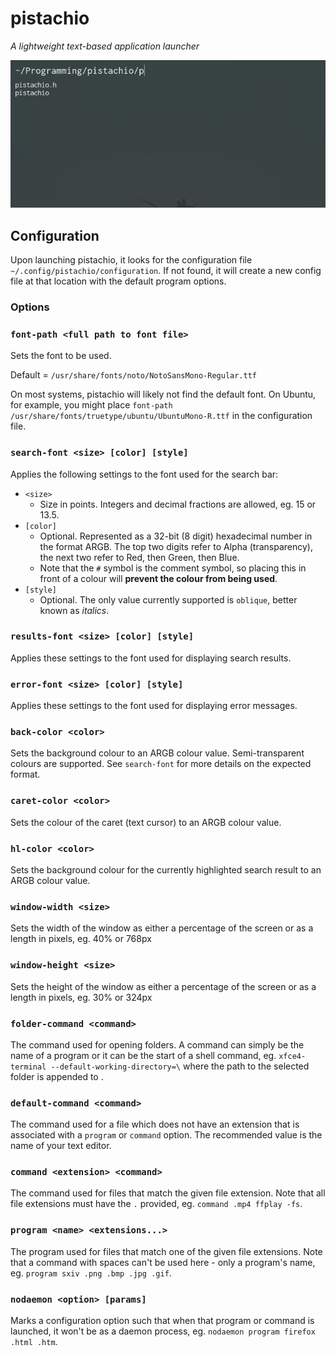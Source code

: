 # pistachio
*A lightweight text-based application launcher*

![example.png](example.png)

## Configuration
Upon launching pistachio, it looks for the configuration file `~/.config/pistachio/configuration`.
If not found, it will create a new config file at that location with the default program options.

### Options

### `font-path <full path to font file>`
Sets the font to be used.

Default = `/usr/share/fonts/noto/NotoSansMono-Regular.ttf`

On most systems, pistachio will likely not find the default font.
On Ubuntu, for example, you might place `font-path /usr/share/fonts/truetype/ubuntu/UbuntuMono-R.ttf` in the configuration file.

### `search-font <size> [color] [style]`
Applies the following settings to the font used for the search bar:
- `<size>`
	- Size in points. Integers and decimal fractions are allowed, eg. 15 or 13.5.
- `[color]`
	- Optional. Represented as a 32-bit (8 digit) hexadecimal number in the format ARGB. The top two digits refer to Alpha (transparency), the next two refer to Red, then Green, then Blue.
	- Note that the `#` symbol is the comment symbol, so placing this in front of a colour will **prevent the colour from being used**.
- `[style]`
	- Optional. The only value currently supported is `oblique`, better known as *italics*.

### `results-font <size> [color] [style]`
Applies these settings to the font used for displaying search results.

### `error-font <size> [color] [style]`
Applies these settings to the font used for displaying error messages.

### `back-color <color>`
Sets the background colour to an ARGB colour value. Semi-transparent colours are supported. See `search-font` for more details on the expected format.

### `caret-color <color>`
Sets the colour of the caret (text cursor) to an ARGB colour value.

### `hl-color <color>`
Sets the background colour for the currently highlighted search result to an ARGB colour value.

### `window-width <size>`
Sets the width of the window as either a percentage of the screen or as a length in pixels, eg. 40% or 768px

### `window-height <size>`
Sets the height of the window as either a percentage of the screen or as a length in pixels, eg. 30% or 324px

### `folder-command <command>`
The command used for opening folders. A command can simply be the name of a program or it can be the start of a shell command, eg. `xfce4-terminal --default-working-directory=\`
where the path to the selected folder is appended to <command>.

### `default-command <command>`
The command used for a file which does not have an extension that is associated with a `program` or `command` option. The recommended value is the name of your text editor.

### `command <extension> <command>`
The command used for files that match the given file extension. Note that all file extensions must have the `.` provided, eg. `command .mp4 ffplay -fs`.

### `program <name> <extensions...>`
The program used for files that match one of the given file extensions. Note that a command with spaces can't be used here - only a program's name, eg. `program sxiv .png .bmp .jpg .gif`.

### `nodaemon <option> [params]`
Marks a configuration option such that when that program or command is launched, it won't be as a daemon process, eg. `nodaemon program firefox .html .htm`.

